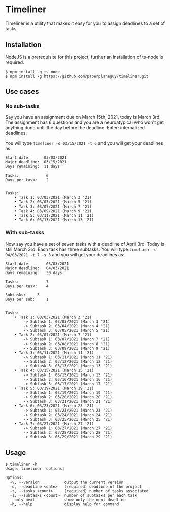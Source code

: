 # Timeliner
Timeliner is a utility that makes it easy for you to assign deadlines to a set of tasks.

## Installation
NodeJS is a prerequisite for this project, further an installation of ts-node is required.

```
$ npm install -g ts-node
$ npm install -g https://github.com/paperplaneguy/timeliner.git
```

## Use cases
### No sub-tasks
Say you have an assignment due on March 15th, 2021, today is March 3rd. The assignment has 6 questions and you are a neuroatypical who won't get anything done until the day before the deadline. Enter: internalized deadlines.

You will type `timeliner -d 03/15/2021 -t 6` and you will get your deadlines as:
```
Start date:	     03/03/2021
Major deadline:	 03/15/2021
Days remaining:	 11 days

Tasks:            6
Days per task:    2


Tasks:
	• Task 1: 03/03/2021 (March 3 '21)
	• Task 2: 03/05/2021 (March 5 '21)
	• Task 3: 03/07/2021 (March 7 '21)
	• Task 4: 03/09/2021 (March 9 '21)
	• Task 5: 03/11/2021 (March 11 '21)
	• Task 6: 03/13/2021 (March 13 '21)
```

### With sub-tasks
Now say you have a set of seven tasks with a deadline of April 3rd. Today is still March 3rd. Each task has three subtasks.
You will type `timeliner -d 04/03/2021 -t 7 -s 3` and you will get your deadlines as:
```
Start date:       03/03/2021
Major deadline:   04/03/2021
Days remaining:   30 days

Tasks:            7
Days per task:	  4

Subtasks:	  3
Days per sub:	  1


Tasks:
	• Task 1: 03/03/2021 (March 3 '21)
		-> Subtask 1: 03/03/2021 (March 3 '21)
		-> Subtask 2: 03/04/2021 (March 4 '21)
		-> Subtask 3: 03/05/2021 (March 5 '21)
	• Task 2: 03/07/2021 (March 7 '21)
		-> Subtask 1: 03/07/2021 (March 7 '21)
		-> Subtask 2: 03/08/2021 (March 8 '21)
		-> Subtask 3: 03/09/2021 (March 9 '21)
	• Task 3: 03/11/2021 (March 11 '21)
		-> Subtask 1: 03/11/2021 (March 11 '21)
		-> Subtask 2: 03/12/2021 (March 12 '21)
		-> Subtask 3: 03/13/2021 (March 13 '21)
	• Task 4: 03/15/2021 (March 15 '21)
		-> Subtask 1: 03/15/2021 (March 15 '21)
		-> Subtask 2: 03/16/2021 (March 16 '21)
		-> Subtask 3: 03/17/2021 (March 17 '21)
	• Task 5: 03/19/2021 (March 19 '21)
		-> Subtask 1: 03/19/2021 (March 19 '21)
		-> Subtask 2: 03/20/2021 (March 20 '21)
		-> Subtask 3: 03/21/2021 (March 21 '21)
	• Task 6: 03/23/2021 (March 23 '21)
		-> Subtask 1: 03/23/2021 (March 23 '21)
		-> Subtask 2: 03/24/2021 (March 24 '21)
		-> Subtask 3: 03/25/2021 (March 25 '21)
	• Task 7: 03/27/2021 (March 27 '21)
		-> Subtask 1: 03/27/2021 (March 27 '21)
		-> Subtask 2: 03/28/2021 (March 28 '21)
		-> Subtask 3: 03/29/2021 (March 29 '21)
```

## Usage
```
$ timeliner -h
Usage: timeliner [options]

Options:
  -v, --version           output the current version
  -d, --deadline <date>   (required) deadline of the project
  -t, --tasks <count>     (required) number of tasks associated
  -s, --subtasks <count>  number of subtasks per each task
  --only-next             show only the next deadline
  -h, --help              display help for command
```
